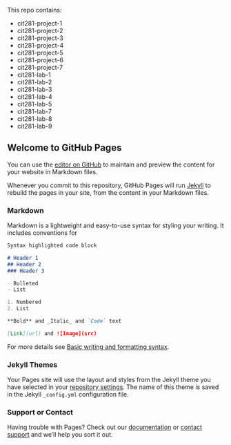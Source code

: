 This repo contains:

- cit281-project-1
- cit281-project-2
- cit281-project-3
- cit281-project-4
- cit281-project-5
- cit281-project-6
- cit281-project-7
- cit281-lab-1
- cit281-lab-2
- cit281-lab-3
- cit281-lab-4
- cit281-lab-5
- cit281-lab-7
- cit281-lab-8
- cit281-lab-9


## Welcome to GitHub Pages

You can use the [editor on GitHub](https://github.com/srutherhub/srutherhub.github.io/edit/main/README.md) to maintain and preview the content for your website in Markdown files.

Whenever you commit to this repository, GitHub Pages will run [Jekyll](https://jekyllrb.com/) to rebuild the pages in your site, from the content in your Markdown files.

### Markdown

Markdown is a lightweight and easy-to-use syntax for styling your writing. It includes conventions for

```markdown
Syntax highlighted code block

# Header 1
## Header 2
### Header 3

- Bulleted
- List

1. Numbered
2. List

**Bold** and _Italic_ and `Code` text

[Link](url) and ![Image](src)
```

For more details see [Basic writing and formatting syntax](https://docs.github.com/en/github/writing-on-github/getting-started-with-writing-and-formatting-on-github/basic-writing-and-formatting-syntax).

### Jekyll Themes

Your Pages site will use the layout and styles from the Jekyll theme you have selected in your [repository settings](https://github.com/srutherhub/srutherhub.github.io/settings/pages). The name of this theme is saved in the Jekyll `_config.yml` configuration file.

### Support or Contact

Having trouble with Pages? Check out our [documentation](https://docs.github.com/categories/github-pages-basics/) or [contact support](https://support.github.com/contact) and we’ll help you sort it out.
